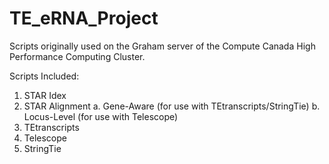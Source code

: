 # TE_eRNA_Project
Scripts originally used on the Graham server of the Compute Canada High Performance Computing Cluster.

Scripts Included:
1. STAR Idex
2. STAR Alignment
   a. Gene-Aware (for use with TEtranscripts/StringTie)
   b. Locus-Level (for use with Telescope)
3. TEtranscripts
4. Telescope
5. StringTie
